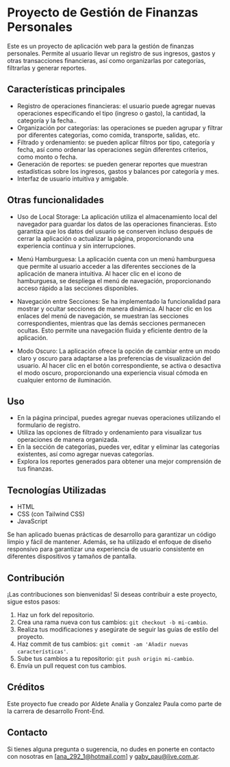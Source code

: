 # Proyecto de Gestión de Finanzas Personales

Este es un proyecto de aplicación web para la gestión de finanzas personales. Permite al usuario llevar un registro de sus ingresos, gastos y otras transacciones financieras, así como organizarlas por categorías, filtrarlas y generar reportes.

## Características principales

- Registro de operaciones financieras: el usuario puede agregar nuevas operaciones especificando el tipo (ingreso o gasto), la cantidad, la categoría y la fecha..
- Organización por categorías: las operaciones se pueden agrupar y filtrar por diferentes categorías, como comida, transporte, salidas, etc.
- Filtrado y ordenamiento: se pueden aplicar filtros por tipo, categoría y fecha, así como ordenar las operaciones según diferentes criterios, como monto o fecha.
- Generación de reportes: se pueden generar reportes que muestran estadísticas sobre los ingresos, gastos y balances por categoría y mes.
- Interfaz de usuario intuitiva y amigable.

## Otras funcionalidades

- Uso de Local Storage: La aplicación utiliza el almacenamiento local del navegador para guardar los datos de las operaciones financieras. Esto garantiza que los datos del usuario se conserven incluso después de cerrar la aplicación o actualizar la página, proporcionando una experiencia continua y sin interrupciones.

- Menú Hamburguesa: La aplicación cuenta con un menú hamburguesa que permite al usuario acceder a las diferentes secciones de la aplicación de manera intuitiva. Al hacer clic en el icono de hamburguesa, se despliega el menú de navegación, proporcionando acceso rápido a las secciones disponibles.

- Navegación entre Secciones: Se ha implementado la funcionalidad para mostrar y ocultar secciones de manera dinámica. Al hacer clic en los enlaces del menú de navegación, se muestran las secciones correspondientes, mientras que las demás secciones permanecen ocultas. Esto permite una navegación fluida y eficiente dentro de la aplicación.

- Modo Oscuro: La aplicación ofrece la opción de cambiar entre un modo claro y oscuro para adaptarse a las preferencias de visualización del usuario. Al hacer clic en el botón correspondiente, se activa o desactiva el modo oscuro, proporcionando una experiencia visual cómoda en cualquier entorno de iluminación.

## Uso

- En la página principal, puedes agregar nuevas operaciones utilizando el formulario de registro.
- Utiliza las opciones de filtrado y ordenamiento para visualizar tus operaciones de manera organizada.
- En la sección de categorías, puedes ver, editar y eliminar las categorías existentes, así como agregar nuevas categorías.
- Explora los reportes generados para obtener una mejor comprensión de tus finanzas.

## Tecnologías Utilizadas

- HTML
- CSS (con Tailwind CSS)
- JavaScript

Se han aplicado buenas prácticas de desarrollo para garantizar un código limpio y fácil de mantener. Además, se ha utilizado el enfoque de diseño responsivo para garantizar una experiencia de usuario consistente en diferentes dispositivos y tamaños de pantalla.

## Contribución

¡Las contribuciones son bienvenidas! Si deseas contribuir a este proyecto, sigue estos pasos:

1. Haz un fork del repositorio.
2. Crea una rama nueva con tus cambios: `git checkout -b mi-cambio`.
3. Realiza tus modificaciones y asegúrate de seguir las guías de estilo del proyecto.
4. Haz commit de tus cambios: `git commit -am 'Añadir nuevas características'`.
5. Sube tus cambios a tu repositorio: `git push origin mi-cambio`.
6. Envía un pull request con tus cambios.

## Créditos

Este proyecto fue creado por Aldete Analía y Gonzalez Paula como parte de la carrera de desarrollo Front-End.

## Contacto

Si tienes alguna pregunta o sugerencia, no dudes en ponerte en contacto con nosotras en [ana_292_1@hotmail.com] y [gaby_pau@live.com.ar](mailto:ana_292_1@hotmail.com).
